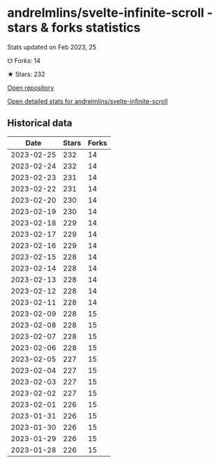 # andrelmlins/svelte-infinite-scroll - stars & forks statistics

Stats updated on Feb 2023, 25

☋ Forks: 14

★ Stars: 232

[Open repository](https://github.com/andrelmlins/svelte-infinite-scroll)

[Open detailed stats for andrelmlins/svelte-infinite-scroll](https://reviewgithub.com/rep/andrelmlins/svelte-infinite-scroll)

## Historical data
| Date | Stars | Forks |
|------|-------|-------|
| 2023-02-25 | 232 | 14 | 
| 2023-02-24 | 232 | 14 | 
| 2023-02-23 | 231 | 14 | 
| 2023-02-22 | 231 | 14 | 
| 2023-02-20 | 230 | 14 | 
| 2023-02-19 | 230 | 14 | 
| 2023-02-18 | 229 | 14 | 
| 2023-02-17 | 229 | 14 | 
| 2023-02-16 | 229 | 14 | 
| 2023-02-15 | 228 | 14 | 
| 2023-02-14 | 228 | 14 | 
| 2023-02-13 | 228 | 14 | 
| 2023-02-12 | 228 | 14 | 
| 2023-02-11 | 228 | 14 | 
| 2023-02-09 | 228 | 15 | 
| 2023-02-08 | 228 | 15 | 
| 2023-02-07 | 228 | 15 | 
| 2023-02-06 | 228 | 15 | 
| 2023-02-05 | 227 | 15 | 
| 2023-02-04 | 227 | 15 | 
| 2023-02-03 | 227 | 15 | 
| 2023-02-02 | 227 | 15 | 
| 2023-02-01 | 226 | 15 | 
| 2023-01-31 | 226 | 15 | 
| 2023-01-30 | 226 | 15 | 
| 2023-01-29 | 226 | 15 | 
| 2023-01-28 | 226 | 15 | 

